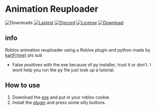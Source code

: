 # Animation Reuploader
![Downloads](https://img.shields.io/github/downloads/kartfr/Auto-Animation-Reuploader/total-orange)
[![Lastest](https://img.shields.io/github/v/release/kartfr/Auto-Animation-Reuploader)](https://github.com/kartFr/Auto-Animation-Stealer/releases/latest)
[![Discord](https://img.shields.io/discord/1238572493925646347?label=Discord&logo=discord&logoColor=white)](https://discord.gg/DhdCWJukWn)
[![License](https://img.shields.io/github/license/kartFr/Auto-Animation-Reuploader)](https://github.com/kartFr/Auto-Animation-Reuploader?tab=GPL-3.0-1-ov-file)
[![Download](https://img.shields.io/badge/download-blue)](https://github.com/kartFr/Auto-Animation-Reuploader/releases/latest/download/AnimationReuploader.zip)


## info
Roblox animation reuploader using a Roblox plugin and python
made by [kartFr(me)](https://www.youtube.com/channel/UCj0gxlFS3Av3Fweou2BhEdw) pls sub
- False positives with the exe because of py installer, trust it or don't. I wont help you run the py file just look up a tutorial.

## How to use
1. Download the [exe](https://github.com/kartFr/Auto-Animation-Stealer/releases/latest) and put in your roblox cookie.
2. Install the [plugin](https://create.roblox.com/marketplace/asset/15358287993/AnimationStealer%3Fkeyword=&pageNumber=&pagePosition=) and press some silly buttons.
